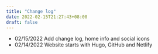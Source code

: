 ```yaml
---
title: "Change log"
date: 2022-02-15T21:27:43+08:00
draft: false
---
```


- 02/15/2022 Add change log, home info and social icons
- 02/14/2022 Website starts with Hugo, GitHub and Netlify